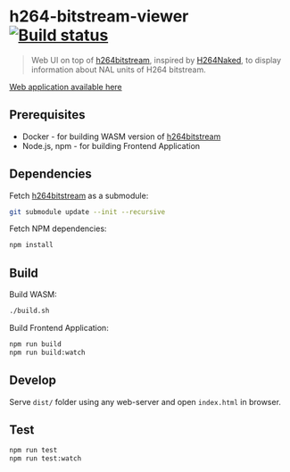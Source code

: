 # h264-bitstream-viewer [![Build status](https://travis-ci.com/mradionov/h264-bitstream-viewer.svg?branch=master)](https://travis-ci.com/mradionov/h264-bitstream-viewer)

> Web UI on top of [h264bitstream][h264bitstream], inspired by [H264Naked][h264naked], to display information about NAL units of H264 bitstream.

[Web application available here][web]

## Prerequisites

- Docker - for building WASM version of [h264bitstream][h264bitstream]
- Node.js, npm - for building Frontend Application

## Dependencies

Fetch [h264bitstream][h264bitstream] as a submodule:

```bash
git submodule update --init --recursive
```

Fetch NPM dependencies:

```bash
npm install
```

## Build

Build WASM:

```bash
./build.sh
```

Build Frontend Application:

```bash
npm run build
npm run build:watch
```

## Develop

Serve `dist/` folder using any web-server and open `index.html` in browser.

[h264bitstream]: https://github.com/aizvorski/h264bitstream

## Test

```bash
npm run test
npm run test:watch
```

[h264bitstream]: https://github.com/aizvorski/h264bitstream
[h264naked]: https://github.com/shi-yan/H264Naked
[web]: https://mradionov.github.io/h264-bitstream-viewer/

